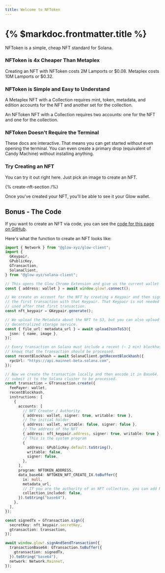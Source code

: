 ```yaml
---
title: Welcome to NFToken
---
```


# {% $markdoc.frontmatter.title %}

NFToken is a simple, cheap NFT standard for Solana. 

### NFToken is 4x Cheaper Than Metaplex

Creating an NFT with NFToken costs 2M Lamports or $0.08. Metaplex costs 10M Lamports or $0.32.

### NFToken is Simple and Easy to Understand

A Metaplex NFT with a Collection requires mint, token, metadata, and edition accounts for the NFT and another set for the collection.

An NFToken NFT with a Collection requires two accounts: one for the NFT and one for the collection.

### NFToken Doesn't Require the Terminal

These docs are interactive. That means you can get started without even opening the terminal. You can even create a primary drop (equivalent of Candy Machine) without installing anything.

### Try Creating an NFT

You can try it out right here. Just pick an image to create an NFT.

{% create-nft-section /%}

Once you've created your NFT, you'll be able to see it your Glow wallet. 

## Bonus - The Code

If you want to create an NFT via code, you can see the [code for this page on GitHub](https://github.com/glow-xyz/nftoken/blob/master/docs/components/CreateNftSection.tsx).

Here's what the function to create an NFT looks like:

```ts
import { Network } from "@glow-xyz/glow-client";
import {
  GKeypair,
  GPublicKey,
  GTransaction,
  SolanaClient,
} from "@glow-xyz/solana-client";

// This opens the Glow Chrome Extension and give us the current wallet
const { address: wallet } = await window.glow!.connect();

// We create an account for the NFT by creating a Keypair and then signing
// the first transaction with that Keypair. That Keypair is not needed and cannot be
// used after that first transaction.
const nft_keypair = GKeypair.generate();

// We upload the Metadata about the NFT to S3, but you can also upload it to your own
// decentralized storage service.
const { file_url: metadata_url } = await uploadJsonToS3({
  json: { name, image },
});

// Every transaction on Solana must include a recent (~ 2 min) blockhash so that the cluster
// knows that the transaction should be processed.
const recentBlockhash = await SolanaClient.getRecentBlockhash({
  rpcUrl: "https://api.mainnet-beta.solana.com",
});

// Now we create the transaction locally and then encode it in Base64. Once it's in Base64, we can
// submit it to the Solana cluster to be processed.
const transaction = GTransaction.create({
  feePayer: wallet,
  recentBlockhash,
  instructions: [
    {
      accounts: [
        // NFT Creator / Authority
        { address: wallet, signer: true, writable: true },
        // The initial holder
        { address: wallet, writable: false, signer: false },
        // The address of the NFT
        { address: nft_keypair.address, signer: true, writable: true },
        // This is the system program
        {
          address: GPublicKey.default.toString(),
          writable: false,
          signer: false,
        },
      ],
      program: NFTOKEN_ADDRESS,
      data_base64: NFTOKEN_NFT_CREATE_IX.toBuffer({
        ix: null,
        metadata_url,
        // If you are the authority of an NFT collection, you can add NFTs to the collection.
        collection_included: false,
      }).toString("base64"),
    },
  ],
});

const signedTx = GTransaction.sign({
  secretKey: nft_keypair.secretKey,
  gtransaction: transaction,
});

await window.glow!.signAndSendTransaction({
  transactionBase64: GTransaction.toBuffer({
    gtransaction: signedTx,
  }).toString("base64"),
  network: Network.Mainnet,
});
```
